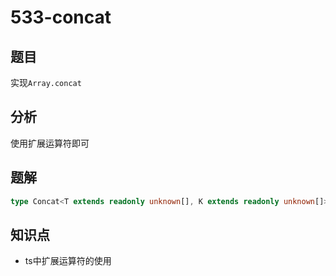 # 533-concat
## 题目
实现`Array.concat`
## 分析
使用扩展运算符即可
## 题解
```ts
type Concat<T extends readonly unknown[], K extends readonly unknown[]> = [...T, ...K];
```
## 知识点
- ts中扩展运算符的使用